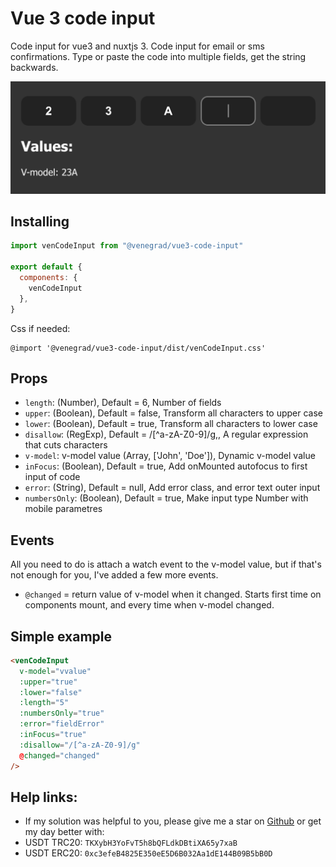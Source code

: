 # Vue 3 code input

Code input for vue3 and nuxtjs 3. Code input for email or sms confirmations. Type or paste the code into multiple fields, get the string backwards.

![Vue 3 code input](example2.png)

## Installing
```js
import venCodeInput from "@venegrad/vue3-code-input"

export default {
  components: {
    venCodeInput
  },
}
```
Css if needed: 
```
@import '@venegrad/vue3-code-input/dist/venCodeInput.css'
```

## Props

- `length`: (Number), Default = 6, Number of fields
- `upper`: (Boolean), Default = false, Transform all characters to upper case
- `lower`: (Boolean), Default = true, Transform all characters to lower case
- `disallow`: (RegExp), Default = /[^a-zA-Z0-9]/g,, A regular expression that cuts characters
- `v-model`: v-model value (Array, ['John', 'Doe']), Dynamic v-model value
- `inFocus`: (Boolean), Default = true, Add onMounted autofocus to first input of code
- `error`: (String), Default = null, Add error class, and error text outer input
- `numbersOnly`: (Boolean), Default = true, Make input type Number with mobile parametres

## Events
All you need to do is attach a watch event to the v-model value, but if that's not enough for you, I've added a few more events.

- `@changed` = return value of v-model when it changed. Starts first time on components mount, and every time when v-model changed.


## Simple example
```html
<venCodeInput
  v-model="vvalue"
  :upper="true"
  :lower="false"
  :length="5"
  :numbersOnly="true"
  :error="fieldError"
  :inFocus="true"
  :disallow="/[^a-zA-Z0-9]/g"
  @changed="changed"
/>
```

## Help links: 
- If my solution was helpful to you, please give me a star on [Github](https://github.com/Venegrad/vue3-autocomplete) or get my day better with: 
- USDT TRC20: `TKXybH3YoFvT5h8bQFLdkDBtiXA65y7xaB`
- USDT ERC20: `0xc3efeB4825E350eE5D6B032Aa1dE144B09B5bB0D`
